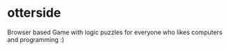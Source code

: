 # otterside
Browser based Game with logic puzzles for everyone who likes computers and programming :)
